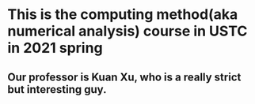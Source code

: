 # This is the computing method(aka numerical analysis) course in USTC in 2021 spring

## Our professor is Kuan Xu, who is a really strict but interesting guy.
